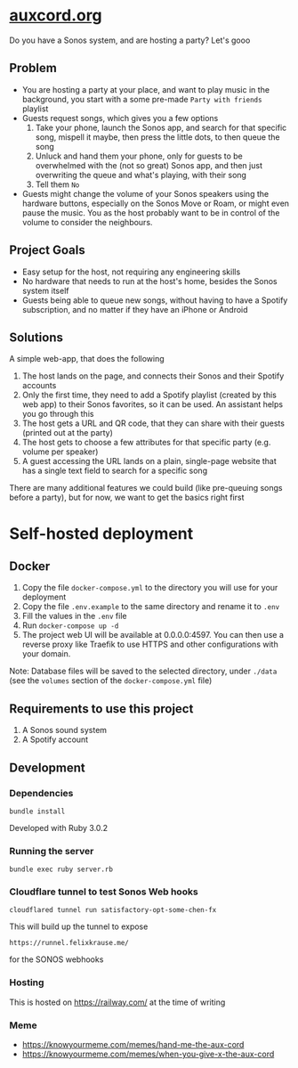 # [auxcord.org](auxcord.org)

Do you have a Sonos system, and are hosting a party? Let's gooo

## Problem

- You are hosting a party at your place, and want to play music in the background, you start with a some pre-made `Party with friends` playlist
- Guests request songs, which gives you a few options
  1. Take your phone, launch the Sonos app, and search for that specific song, mispell it maybe, then press the little dots, to then queue the song
  2. Unluck and hand them your phone, only for guests to be overwhelmed with the (not so great) Sonos app, and then just overwriting the queue and what's playing, with their song
  3. Tell them `No`
- Guests might change the volume of your Sonos speakers using the hardware buttons, especially on the Sonos Move or Roam, or might even pause the music. You as the host probably want to be in control of the volume to consider the neighbours.

## Project Goals

- Easy setup for the host, not requiring any engineering skills
- No hardware that needs to run at the host's home, besides the Sonos system itself
- Guests being able to queue new songs, without having to have a Spotify subscription, and no matter if they have an iPhone or Android

## Solutions

A simple web-app, that does the following

1. The host lands on the page, and connects their Sonos and their Spotify accounts
2. Only the first time, they need to add a Spotify playlist (created by this web app) to their Sonos favorites, so it can be used. An assistant helps you go through this
3. The host gets a URL and QR code, that they can share with their guests (printed out at the party)
4. The host gets to choose a few attributes for that specific party (e.g. volume per speaker)
5. A guest accessing the URL lands on a plain, single-page website that has a single text field to search for a specific song

There are many additional features we could build (like pre-queuing songs before a party), but for now, we want to get the basics right first

# Self-hosted deployment
## Docker 
1. Copy the file `docker-compose.yml` to the directory you will use for your deployment
2. Copy the file `.env.example` to the same directory and rename it to `.env`
3. Fill the values in the `.env` file
4. Run `docker-compose up -d`
5. The project web UI will be available at 0.0.0.0:4597. You can then use a reverse proxy like Traefik to use HTTPS and other configurations with your domain.

Note: Database files will be saved to the selected directory, under `./data` (see the `volumes` section of the `docker-compose.yml` file)

## Requirements to use this project

1. A Sonos sound system
1. A Spotify account

## Development

### Dependencies

```
bundle install
```

Developed with Ruby 3.0.2

### Running the server

```
bundle exec ruby server.rb
```
### Cloudflare tunnel to test Sonos Web hooks

```
cloudflared tunnel run satisfactory-opt-some-chen-fx
```

This will build up the tunnel to expose

```
https://runnel.felixkrause.me/
```

for the SONOS webhooks

### Hosting

This is hosted on https://railway.com/ at the time of writing

### Meme

- https://knowyourmeme.com/memes/hand-me-the-aux-cord
- https://knowyourmeme.com/memes/when-you-give-x-the-aux-cord
